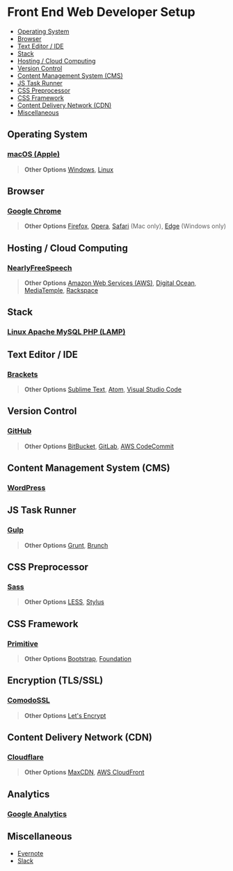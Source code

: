 # Front End Web Developer Setup

* [Operating System](#operating-system)
* [Browser](#browser)
* [Text Editor / IDE](#text-editor--ide)
* [Stack](#stack)
* [Hosting / Cloud Computing](#hosting--cloud-computing)
* [Version Control](#version-control)
* [Content Management System (CMS)](#content-management-system--cms)
* [JS Task Runner](#js-task-runner)
* [CSS Preprocessor](#css-preprocessor)
* [CSS Framework](#css-framework)
* [Content Delivery Network (CDN)](#content-delivery-network--cdn)
* [Miscellaneous](#miscellaneous)

## Operating System

### [macOS (Apple)](http://www.apple.com/macos/sierra/)

> **Other Options** [Windows](https://www.microsoft.com/en-us/windows), [Linux](https://en.wikipedia.org/wiki/Linux)

## Browser

### [Google Chrome](https://www.google.com/chrome/)

> **Other Options**  [Firefox](https://www.mozilla.org/en-US/firefox/products/), [Opera](http://www.opera.com/), [Safari](http://www.apple.com/safari/) (Mac only), [Edge](https://www.microsoft.com/en-us/windows/microsoft-edge/microsoft-edge) (Windows only)

## Hosting / Cloud Computing

### [NearlyFreeSpeech](https://www.nearlyfreespeech.net/)

> **Other Options** [Amazon Web Services (AWS)](https://aws.amazon.com/), [Digital Ocean](https://www.digitalocean.com/), [MediaTemple](https://www.mediatemple.net/), [Rackspace](https://www.rackspace.com/)

## Stack

### [Linux Apache MySQL PHP (LAMP)](https://en.wikipedia.org/wiki/LAMP_(software_bundle))

## Text Editor / IDE

### [Brackets](http://brackets.io/)

> **Other Options** [Sublime Text](https://www.sublimetext.com/), [Atom](https://atom.io/), [Visual Studio Code](http://code.visualstudio.com/)

## Version Control

### [GitHub](https://github.com/)

> **Other Options** [BitBucket](https://bitbucket.org), [GitLab](https://about.gitlab.com/), [AWS CodeCommit](https://aws.amazon.com/codecommit/)

## Content Management System (CMS)

### [WordPress](https://wordpress.org/)

## JS Task Runner

### [Gulp](http://gulpjs.com/)

> **Other Options** [Grunt](http://gruntjs.com/), [Brunch](http://brunch.io/)

## CSS Preprocessor

### [Sass](http://sass-lang.com/)

> **Other Options** [LESS](http://lesscss.org/), [Stylus](http://stylus-lang.com/)

## CSS Framework

### [Primitive](https://taniarascia.github.io/primitive/)

> **Other Options** [Bootstrap](http://getbootstrap.com/), [Foundation](http://foundation.zurb.com/)

## Encryption (TLS/SSL)

### [ComodoSSL](https://comodosslstore.com/)

> **Other Options** [Let's Encrypt](https://letsencrypt.org/)

## Content Delivery Network (CDN)

### [Cloudflare](https://www.cloudflare.com/)

> **Other Options** [MaxCDN](https://www.maxcdn.com/), [AWS CloudFront](https://aws.amazon.com/cloudfront/)

## Analytics

### [Google Analytics](https://analytics.google.com/)

## Miscellaneous

* [Evernote](https://evernote.com/)
* [Slack](https://slack.com/)


